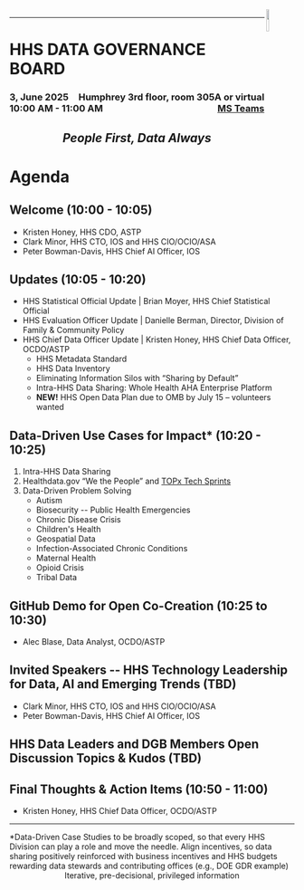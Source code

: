 <img align="right" height="10%" width="10%" src="https://cdo.hhs.gov/resource/1632510840000/footerLogo">

---

# HHS DATA GOVERNANCE BOARD
### <div style="float:left;">3, June 2025</div> <div align="right">Humphrey 3rd floor, room 305A or virtual</div> <div style="float:left;">10:00 AM - 11:00 AM</div> <div align="right">[MS Teams](https://teams.microsoft.com/l/meetup-join/19%3ameeting_OTY5OTgxYjItMmE3Yi00NmRjLWI0MTktY2EyM2E2YWYyOGQ3%40thread.v2/0?context=%7b%22Tid%22%3a%22d58addea-5053-4a80-8499-ba4d944910df%22%2c%22Oid%22%3a%22dbaa49fd-2842-4e1f-a6d4-a05f628ea8ad%22%7d)</div>

## <em><p align="center">People First, Data Always</p></em>

# Agenda
## Welcome (10:00 - 10:05)
- Kristen Honey, HHS CDO, ASTP
- Clark Minor, HHS CTO, IOS and HHS CIO/OCIO/ASA
- Peter Bowman-Davis, HHS Chief AI Officer, IOS

## Updates (10:05 - 10:20)
- HHS Statistical Official Update | Brian Moyer, HHS Chief Statistical Official
- HHS Evaluation Officer Update | Danielle Berman, Director, Division of Family & Community Policy
- HHS Chief Data Officer Update | Kristen Honey, HHS Chief Data Officer, OCDO/ASTP
  - HHS Metadata Standard
  - HHS Data Inventory
  - Eliminating Information Silos with “Sharing by Default”
  - Intra-HHS Data Sharing: Whole Health AHA Enterprise Platform
  - **NEW!** HHS Open Data Plan due to OMB by July 15 – volunteers wanted 

## Data-Driven Use Cases for Impact* (10:20 - 10:25)
1. Intra-HHS Data Sharing
2. Healthdata.gov “We the People” and [TOPx Tech Sprints](https://opportunity.census.gov/)
3. Data-Driven Problem Solving
   - Autism
   - Biosecurity -- Public Health Emergencies
   - Chronic Disease Crisis
   - Children's Health
   - Geospatial Data
   - Infection-Associated Chronic Conditions
   - Maternal Health
   - Opioid Crisis
   - Tribal Data

## GitHub Demo for Open Co-Creation (10:25 to 10:30)
- Alec Blase, Data Analyst, OCDO/ASTP

## Invited Speakers -- HHS Technology Leadership for Data, AI and Emerging Trends (TBD)
- Clark Minor, HHS CTO, IOS and HHS CIO/OCIO/ASA
- Peter Bowman-Davis, HHS Chief AI Officer, IOS 

## HHS Data Leaders and DGB Members Open Discussion Topics & Kudos (TBD)

## Final Thoughts & Action Items (10:50 - 11:00)
- Kristen Honey, HHS Chief Data Officer, OCDO/ASTP

---
<div style="float:left;">*Data-Driven Case Studies to be broadly scoped, so that every HHS Division can play a role and move the needle.  Align incentives, so data sharing positively reinforced with business incentives and HHS budgets rewarding data stewards and contributing offices (e.g., DOE GDR example)</div>
<br>
<p align="center">Iterative, pre-decisional, privileged information</p>
